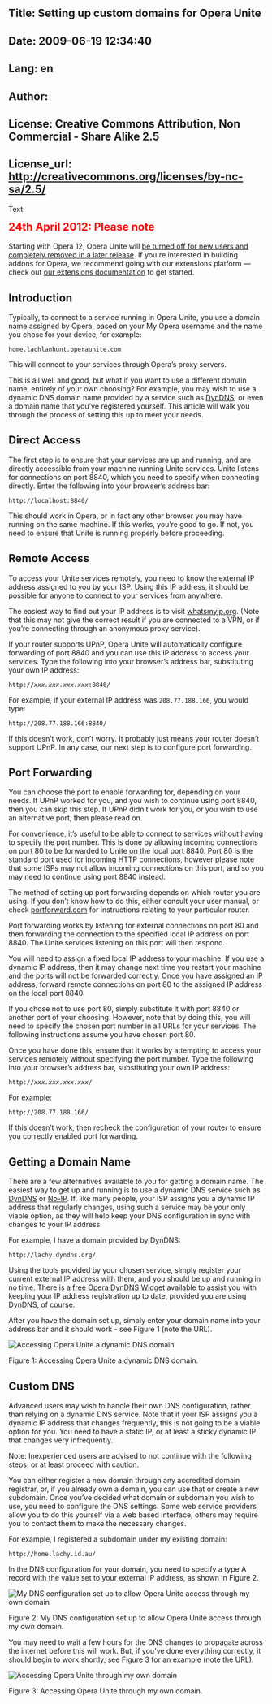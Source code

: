 Title: Setting up custom domains for Opera Unite
----
Date: 2009-06-19 12:34:40
----
Lang: en
----
Author: 
----
License: Creative Commons Attribution, Non Commercial - Share Alike 2.5
----
License_url: http://creativecommons.org/licenses/by-nc-sa/2.5/
----
Text:

<div class="note">
<h2 style="color:red;font-weight:bold;padding-top:0;margin-top:0;">24th April 2012: Please note</h2>

<p>Starting with Opera 12, Opera Unite will <a href="http://my.opera.com/ODIN/blog/2012/04/24/end-unite-apps-and-widgets">be turned off for new users and completely removed in a later release</a>. If you&#39;re interested in building addons for Opera, we recommend going with our extensions platform — check out <a href="http://dev.opera.com/addons/extensions/">our extensions documentation</a> to get started.</p>
</div>

<h2>Introduction</h2>

<p>Typically, to connect to a service running in Opera Unite, you use a domain name assigned by Opera, based on your My Opera username and the name you chose for your device, for example:</p>

<pre><code>home.lachlanhunt.operaunite.com</code></pre>

<p>This will connect to your services through Opera’s proxy servers.</p>

<p>This is all well and good, but what if you want to use a different domain name, entirely of your own choosing? For example, you may wish to use a dynamic DNS domain name provided by a service such as <a href="http://www.dyndns.com/">DynDNS</a>, or even a domain name that you’ve registered yourself.  This article will walk you through the process of setting this up to meet your needs.</p>

<h2>Direct Access</h2>

<p>The first step is to ensure that your services are up and running, and are directly accessible from your machine running Unite services.  Unite listens for connections on port 8840, which you need to specify when connecting directly.  Enter the following into your browser’s address bar:</p>

<pre><code>http://localhost:8840/</code></pre>

<p>This should work in Opera, or in fact any other browser you may have running on the same machine.  If this works, you’re good to go. If not, you need to ensure that Unite is running properly before proceeding.</p>


<h2>Remote Access</h2>

<p>To access your Unite services remotely, you need to know the external IP address assigned to you by your ISP.  Using this IP address, it should be possible for anyone to connect to your services from anywhere.</p>

<p>The easiest way to find out your IP address is to visit <a href="http://www.whatsmyip.org/">whatsmyip.org</a>.  (Note that this may not give the correct result if you are connected to a VPN, or if you’re connecting through an anonymous proxy service).</p>

<p>If your router supports UPnP, Opera Unite will automatically configure forwarding of port 8840 and you can use this IP address to access your services. Type the following into your browser’s address bar, substituting your own IP address:</p>

<pre><code>http://<var><em>xxx.xxx.xxx.xxx</em></var>:8840/</code></pre>

<p>For example, if your external IP address was <code>208.77.188.166</code>, you would type:</p>

<pre><code>http://208.77.188.166:8840/</code></pre>

<p>If this doesn’t work, don’t worry.  It probably just means your router doesn’t support UPnP.  In any case, our next step is to configure port forwarding.</p>


<h2>Port Forwarding</h2>

<p>You can choose the port to enable forwarding for, depending on your needs.  If UPnP worked for you, and you wish to continue using port 8840, then you can skip this step.  If UPnP didn’t work for you, or you wish to use an alternative port, then please read on.</p>

<p>For convenience, it’s useful to be able to connect to services without having to specify the port number.  This is done by allowing incoming connections on port 80 to be forwarded to Unite on the local port 8840.  Port 80 is the standard port used for incoming HTTP connections, however please note that some ISPs may not allow incoming connections on this port, and so you may need to continue using port 8840 instead.</p>

<p>The method of setting up port forwarding depends on which router you are using.  If you don’t know how to do this, either consult your user manual, or check <a href="http://portforward.com/">portforward.com</a> for instructions relating to your particular router.</p>

<p>Port forwarding works by listening for external connections on port 80 and then forwarding the connection to the specified local IP address on port 8840.  The Unite services listening on this port will then respond.</p>

<p>You will need to assign a fixed local IP address to your machine.  If you use a dynamic IP address, then it may change next time you restart your machine and the ports will not be forwarded correctly.  Once you have assigned an IP address, forward remote connections on port 80 to the assigned IP address on the local port 8840.</p>


<p class="note">If you chose not to use port 80, simply substitute it with port 8840 or another port of your choosing.  However, note that by doing this, you will need to specify the chosen port number in all URLs for your services.  The following instructions assume you have chosen port 80.</p>

<p>Once you have done this, ensure that it works by attempting to access your services remotely without specifying the port number.  Type the following into your browser’s address bar, substituting your own IP address:</p>

<pre><code>http://<var><em>xxx.xxx.xxx.xxx</em></var>/</code></pre>

<p>For example:</p>

<pre><code>http://208.77.188.166/</code></pre>

<p>If this doesn’t work, then recheck the configuration of your router to ensure you correctly enabled port forwarding.</p>

<h2>Getting a Domain Name</h2>

<p>There are a few alternatives available to you for getting a domain name.  The easiest way to get up and running is to use a dynamic DNS service such as <a href="http://www.dyndns.com/">DynDNS</a> or <a href="http://www.no-ip.com/">No-IP</a>.  If, like many people, your ISP assigns you a dynamic IP address that regularly changes, using such a service may be your only viable option, as they will help keep your DNS configuration in sync with changes to your IP address.</p>

<p>For example, I have a domain provided by DynDNS:</p>

<pre><code>http://lachy.dyndns.org/</code></pre>

<p>Using the tools provided by your chosen service, simply register your current external IP address with them, and you should be up and running in no time. There is a <a href="http://widgets.opera.com/widget/16252/">free Opera DynDNS Widget</a> available to assist you with keeping your IP address registration up to date, provided you are using DynDNS, of course.</p>

<p>After you have the domain set up, simply enter your domain name into your address bar and it should work - see Figure 1 (note the URL).</p>

<img src="http://forum-test.oslo.osa/kirby/content/articles/264-setting-up-custom-domains-for-opera-unite/unite-dyndns.jpg" alt="Accessing Opera Unite a dynamic DNS domain" />
<p class="comment">Figure 1: Accessing Opera Unite a dynamic DNS domain.</p>


<h2>Custom DNS</h2>

<p>Advanced users may wish to handle their own DNS configuration, rather than relying on a dynamic DNS service.  Note that if your ISP assigns you a dynamic IP address that changes frequently, this is not going to be a viable option for you.  You need to have a static IP, or at least a sticky dynamic IP that changes very infrequently.</p>

<p class="note">Note: Inexperienced users are advised to not continue with the following steps, or at least proceed with caution.</p>

<p>You can either register a new domain through any accredited domain registrar, or, if you already own a domain, you can use that or create a new subdomain.  Once you’ve decided what domain or subdomain you wish to use, you need to configure the DNS settings.  Some web service providers allow you to do this yourself via a web based interface, others may require you to contact them to make the necessary changes.</p>

<p>For example, I registered a subdomain under my existing domain:</p>

<pre><code>http://home.lachy.id.au/</code></pre>

<p>In the DNS configuration for your domain, you need to specify a type A record with the value set to your external IP address, as shown in Figure 2.</p>

<img src="http://forum-test.oslo.osa/kirby/content/articles/264-setting-up-custom-domains-for-opera-unite/dns-config.png" alt="My DNS configuration set up to allow Opera Unite access through my own domain" />
<p class="comment">Figure 2: My DNS configuration set up to allow Opera Unite access through my own domain.</p>

<p>You may need to wait a few hours for the DNS changes to propagate across the internet before this will work.  But, if you’ve done everything correctly, it should begin to work shortly, see Figure 3 for an example (note the URL).</p>

<img src="http://forum-test.oslo.osa/kirby/content/articles/264-setting-up-custom-domains-for-opera-unite/unite-custom-domain.jpg" alt="Accessing Opera Unite through my own domain" />
<p class="comment">Figure 3: Accessing Opera Unite through my own domain.</p>
